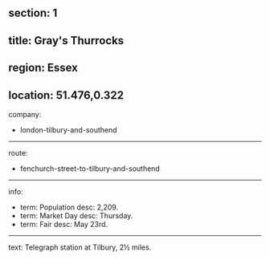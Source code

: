 section: 1
----
title: Gray's Thurrocks
----
region: Essex
----
location: 51.476,0.322
----
company:
- london-tilbury-and-southend
----
route:
- fenchurch-street-to-tilbury-and-southend
----
info:
- term: Population
  desc: 2,209.
- term: Market Day
  desc: Thursday.
- term: Fair
  desc: May 23rd.
----
text: Telegraph station at Tilbury, 2½ miles.
